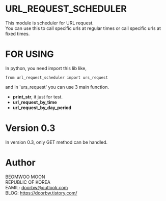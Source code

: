 # URL_REQUEST_SCHEDULER
This module is scheduler for URL request.  
You can use this to call specific urls at regular times or call specific urls at fixed times.

# FOR USING
In python, you need import this lib like,  
```
from url_request_scheduler import urs_request  
```
and in 'urs_request' you can use 3 main function.  
- **print_str**, it just for test.
- **url_request_by_time**
- **url_request_by_day_period**


# Version 0.3
In version 0.3, only GET method can be handled.  


# Author
BEOMWOO MOON  
REPUBLIC OF KOREA  
EAMIL: doorbw@outlook.com  
BLOG: https://doorbw.tistory.com/